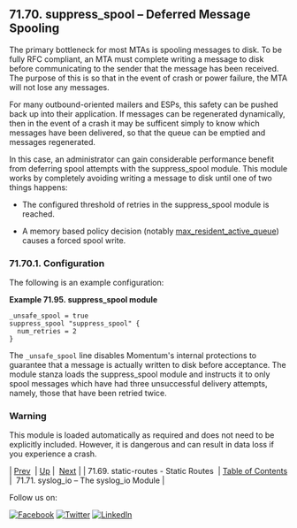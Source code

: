 ## 71.70. suppress_spool – Deferred Message Spooling

<a class="indexterm" name="idp23194976"></a>

The primary bottleneck for most MTAs is spooling messages to disk. To be fully RFC compliant, an MTA must complete writing a message to disk before communicating to the sender that the message has been received. The purpose of this is so that in the event of crash or power failure, the MTA will not lose any messages.

For many outbound-oriented mailers and ESPs, this safety can be pushed back up into their application. If messages can be regenerated dynamically, then in the event of a crash it may be sufficent simply to know which messages have been delivered, so that the queue can be emptied and messages regenerated.

In this case, an administrator can gain considerable performance benefit from deferring spool attempts with the suppress_spool module. This module works by completely avoiding writing a message to disk until one of two things happens:

*   The configured threshold of retries in the suppress_spool module is reached.

*   A memory based policy decision (notably [max_resident_active_queue](conf.ref.max_resident_active_queue.php "max_resident_active_queue")) causes a forced spool write.

### 71.70.1. Configuration

The following is an example configuration:

<a name="example.suppress_spool3"></a>

**Example 71.95. suppress_spool module**

```
_unsafe_spool = true
suppress_spool "suppress_spool" {
  num_retries = 2
}
```

The `_unsafe_spool` line disables Momentum's internal protections to guarantee that a message is actually written to disk before acceptance. The module stanza loads the suppress_spool module and instructs it to only spool messages which have had three unsuccessful delivery attempts, namely, those that have been retried twice.

### Warning

This module is loaded automatically as required and does not need to be explicitly included. However, it is dangerous and can result in data loss if you experience a crash.

| [Prev](modules.static_routes.php)  | [Up](modules.php) |  [Next](modules.syslog_io.php) |
| 71.69. static-routes - Static Routes  | [Table of Contents](index.php) |  71.71. syslog_io – The syslog_io Module |

Follow us on:

[![Facebook](https://support.messagesystems.com/images/icon-facebook.png)](http://www.facebook.com/messagesystems) [![Twitter](https://support.messagesystems.com/images/icon-twitter.png)](http://twitter.com/#!/MessageSystems) [![LinkedIn](https://support.messagesystems.com/images/icon-linkedin.png)](http://www.linkedin.com/company/message-systems)